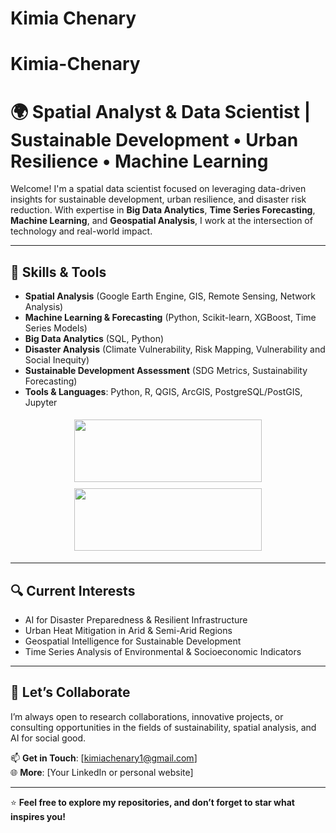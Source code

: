 # Kimia Chenary 

# Kimia-Chenary
# 🌍 Spatial Analyst & Data Scientist | Sustainable Development • Urban Resilience • Machine Learning

Welcome! I'm a spatial data scientist focused on leveraging data-driven insights for sustainable development, urban resilience, and disaster risk reduction. With expertise in **Big Data Analytics**, **Time Series Forecasting**, **Machine Learning**, and **Geospatial Analysis**, I work at the intersection of technology and real-world impact.

---

## 🔧 Skills & Tools

- **Spatial Analysis** (Google Earth Engine, GIS, Remote Sensing, Network Analysis)
- **Machine Learning & Forecasting** (Python, Scikit-learn, XGBoost, Time Series Models)
- **Big Data Analytics** (SQL, Python)
- **Disaster Analysis** (Climate Vulnerability, Risk Mapping, Vulnerability and Social Inequity)
- **Sustainable Development Assessment** (SDG Metrics, Sustainability Forecasting)
- **Tools & Languages**: Python, R, QGIS, ArcGIS, PostgreSQL/PostGIS, Jupyter

<p align="center">
  <img src="https://github.com/user-attachments/assets/44529f86-6021-48dd-a32c-9f88d8f958b9" width="300" height="100" style="margin: 5px;"/>
  <img src="https://github.com/user-attachments/assets/c94555d4-91a3-456d-bb91-f67c635a2bc8" width="300" height="100" style="margin: 5px;"/>
</p>


---

## 🔍 Current Interests

- AI for Disaster Preparedness & Resilient Infrastructure  
- Urban Heat Mitigation in Arid & Semi-Arid Regions  
- Geospatial Intelligence for Sustainable Development  
- Time Series Analysis of Environmental & Socioeconomic Indicators  

---

## 🤝 Let’s Collaborate

I’m always open to research collaborations, innovative projects, or consulting opportunities in the fields of sustainability, spatial analysis, and AI for social good.

📫 **Get in Touch**: [kimiachenary1@gmail.com]  
🌐 **More**: [Your LinkedIn or personal website]

---

⭐ **Feel free to explore my repositories, and don’t forget to star what inspires you!**


